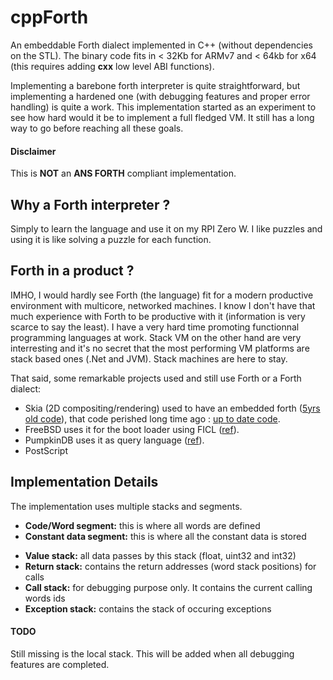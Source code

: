 # cppForth
An embeddable Forth dialect implemented in C++ (without dependencies on the STL). The binary code fits in < 32Kb for ARMv7 and < 64kb for x64 (this requires adding __cxx__ low level ABI functions).

Implementing a barebone forth interpreter is quite straightforward, but implementing a hardened one (with debugging features and proper error handling) is quite a work. This implementation started as an experiment to see how hard would it be to implement a full fledged VM. It still has a long way to go before reaching all these goals.

#### Disclaimer
This is <b>NOT</b> an <b>ANS FORTH</b> compliant implementation.

## Why a Forth interpreter ?
Simply to learn the language and use it on my RPI Zero W. I like puzzles and using it is like solving a puzzle for each function.

## Forth in a product ?
IMHO, I would hardly see Forth (the language) fit for a modern productive environment with multicore, networked machines. I know I don't have that much experience with Forth to be productive with it (information is very scarce to say the least). I have a very hard time promoting functionnal programming languages at work. Stack VM on the other hand are very interresting and it's no secret that the most performing VM platforms are stack based ones (.Net and JVM). Stack machines are here to stay.

That said, some remarkable projects used and still use Forth or a Forth dialect:
- Skia (2D compositing/rendering) used to have an embedded forth ([5yrs old code](https://github.com/servo/skia/tree/master/forth)), that code perished long time ago : [up to date code](https://github.com/google/skia/tree/master/src).
- FreeBSD uses it for the boot loader using FICL ([ref](https://www.freebsd.org/cgi/man.cgi?loader(8))).
- PumpkinDB uses it as query language ([ref](http://pumpkindb.org/doc/)).
- PostScript


## Implementation Details
The implementation uses multiple stacks and segments.

* <b>Code/Word segment:</b> this is where all words are defined
* <b>Constant data segment:</b> this is where all the constant data is stored

- <b>Value stack:</b> all data passes by this stack (float, uint32 and int32)
- <b>Return stack:</b> contains the return addresses (word stack positions) for calls
- <b>Call stack:</b> for debugging purpose only. It contains the current calling words ids
- <b>Exception stack:</b> contains the stack of occuring exceptions

#### TODO
Still missing is the local stack. This will be added when all debugging features are completed.
